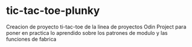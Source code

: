 # tic-tac-toe-plunky
<p>Creacion de proyecto ti-tac-toe de la linea de proyectos Odin Project para poner en practica lo aprendido sobre los patrones de modulo y las funciones de fabrica</p>
